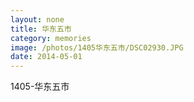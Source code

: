 ```yaml
---
layout: none
title: 华东五市
category: memories
image: /photos/1405华东五市/DSC02930.JPG
date: 2014-05-01
---
```

1405-华东五市